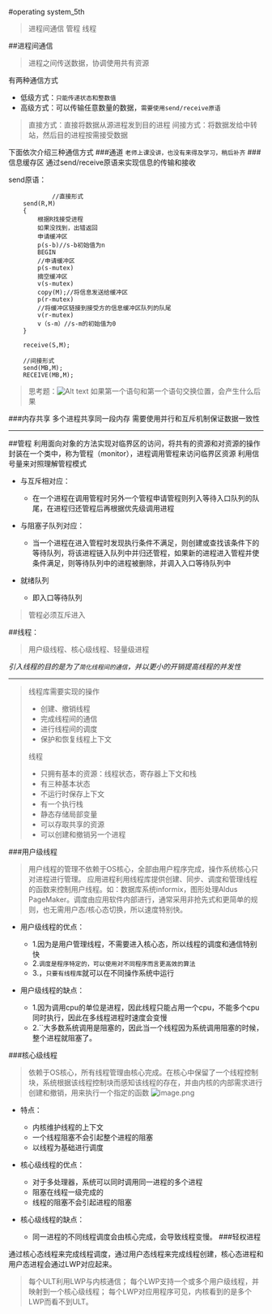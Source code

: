 #operating system_5th
>进程间通信
>管程
>线程

##进程间通信
>进程之间传送数据，协调使用共有资源

有两种通信方式
 + 低级方式：`只能传递状态和整数值`
 + 高级方式：可以传输任意数量的数据，`需要使用send/receive原语`

>直接方式：直接将数据从源进程发到目的进程
>间接方式：将数据发给中转站，然后目的进程按需接受数据

下面依次介绍三种通信方式
###通道
`老师上课没讲，也没有来得及学习，稍后补齐`
###信息缓存区
  通过send/receive原语来实现信息的传输和接收

send原语：

				//直接形式
		send(R,M)
		{
			根据R找接受进程
			如果没找到，出错返回
			申请缓冲区
			p(s-b)//s-b初始值为n
			BEGIN
			//申请缓冲区
			p(s-mutex)
			摘空缓冲区
			v(s-mutex)
			copy(M);//将信息发送给缓冲区
			p(r-mutex)
			//将缓冲区链接到接受方的信息缓冲区队列的队尾
			v(r-mutex)
			v（s-m）//s-m的初始值为0
		}

		receive(S,M);

		//间接形式
		send(MB,M);
		RECEIVE(MB,M);

>思考题：![Alt text](./1571130790370.png)
如果第一个语句和第一个语句交换位置，会产生什么后果

###内存共享
多个进程共享同一段内存
需要使用并行和互斥机制保证数据一致性
***
##管程
 利用面向对象的方法实现对临界区的访问，将共有的资源和对资源的操作封装在一个类中，称为管程（monitor），进程调用管程来访问临界区资源
 利用信号量来对照理解管程模式
+ 与互斥相对应：
	+ 在一个进程在调用管程时另外一个管程申请管程则列入等待入口队列的队尾，在进程归还管程后再根据优先级调用进程

+ 与阻塞子队列对应：
	+  当一个进程在进入管程时发现执行条件不满足，则创建或查找该条件下的等待队列，将该进程链入队列中并归还管程，如果新的进程进入管程并使条件满足，则等待队列中的进程被删除，并调入入口等待队列中


+ 就绪队列
	+ 即入口等待队列
>管程必须互斥进入

##线程：
>用户级线程、核心级线程、轻量级进程

*引入线程的目的是为了`简化线程间的通信`，并以更小的开销提高线程的并发性*
***
>线程库需要实现的操作
>+ 创建、撤销线程
>+ 完成线程间的通信
>+ 进行线程间的调度
>+ 保护和恢复线程上下文
>
>线程
>+ 只拥有基本的资源：线程状态，寄存器上下文和栈
>+ 有三种基本状态
>+ 不运行时保存上下文
>+ 有一个执行栈
>+ 静态存储局部变量
>+ 可以存取共享的资源
>+ 可以创建和撤销另一个进程

###用户级线程
 >用户线程的管理不依赖于OS核心，全部由用户程序完成，操作系统核心只对进程进行管理。
应用进程利用线程库提供创建、同步、调度和管理线程的函数来控制用户线程。如：数据库系统informix，图形处理Aldus PageMaker。调度由应用软件内部进行，通常采用非抢先式和更简单的规则，也无需用户态/核心态切换，所以速度特别快。

+ 用户级线程的优点：
	+ 1.因为是用户管理线程，不需要进入核心态，所以线程的调度和通信特别快
	+ 2.`调度是程序特定的，可以使用对不同程序而言更高效的算法`
	+ 3.，`只要有线程库`就可以在不同操作系统中运行

+ 用户级线程的缺点：
	+ 1.因为调用cpu的单位是进程，因此线程只能占用一个cpu，不能多个cpu同时执行，因此在多线程进程时速度会变慢
	+ 2.``大多数系统调用是阻塞的，因此当一个线程因为系统调用阻塞的时候，整个进程就阻塞了。

###核心级线程
> 依赖于OS核心，所有线程管理由核心完成。在核心中保留了一个线程控制块，系统根据该线程控制块而感知该线程的存在，并由内核的内部需求进行创建和撤销，用来执行一个指定的函数
![image.png](https://i.loli.net/2019/10/19/IvchmDZek68NgqJ.png)

+ 特点：
	+ 内核维护线程的上下文
	+ 一个线程阻塞不会引起整个进程的阻塞
	+ 以线程为基础进行调度

+ 核心级线程的优点：
	+ 对于多处理器，系统可以同时调用同一进程的多个进程
	+ 阻塞在线程一级完成的
	+ 线程的阻塞不会引起进程的阻塞
+ 核心级线程的缺点：
	+ 同一进程的不同线程调度会由核心完成，会导致线程变慢。
###轻权进程

通过核心态线程来完成线程调度，通过用户态线程来完成线程创建，核心态进程和用户态进程会通过LWP对应起来。
>每个ULT利用LWP与内核通信；
   每个LWP支持一个或多个用户级线程，并映射到一个核心级线程；
   每个LWP对应用程序可见，内核看到的是多个LWP而看不到ULT。


